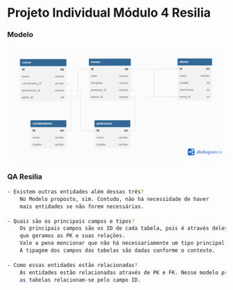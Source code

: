 # Projeto Individual Módulo 4 Resilia
 
### Modelo
![modelo](https://github.com/ysmaelmarks/trabalho-individual-4/blob/main/model.png)

### QA Resilia


```sh
- Existem outras entidades além dessas três?
    No Modelo proposto, sim. Contudo, não há necessidade de haver
    mais entidades se não forem necessárias.

- Quais são os principais campos e tipos?
    Os principais campos são os ID de cada tabela, pois é através deles
    que geramos as PK e suas relações.
    Vale a pena mencionar que não há necessariamente um tipo principal.
    A tipagem dos campos das tabelas são dadas conforme o contexto.

- Como essas entidades estão relacionadas?
    As entidades estão relacionadas através de PK e FK. Nesse modelo proposto,
    as tabelas relacionam-se pelo campo ID.
```


